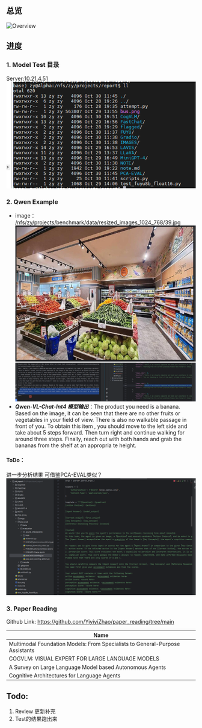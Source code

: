 ## 总览
![Overview](./pic/20231031/1031.png)

## 进度
### 1. Model Test 目录
Server:10.21.4.51
![Img1](./pic/20231031/1.png)

### 2. Qwen Example
* image：  /nfs/zy/projects/benchmark/data/resized_images_1024_768/39.jpg
![Img3](./pic/20231031/3.png)
![Img2](./pic/20231031/2.png)
* ***Qwen-VL-Chat-Int4 模型输出***：The product you need is a banana. Based on the image, it can be seen that there are no other fruits 
or vegetables in your field of view. There is also no walkable passage in front of you. To obtain this item
, you should move to the left side and take about 5 steps forward. Then turn right and continue walking for
 around three steps. Finally, reach out with both hands and grab the bananas from the shelf at an appropria
te height.

#### ToDo：
进一步分析结果
可借鉴PCA-EVAL类似？
![Img4](./pic/20231031/4.png)

### 3. Paper Reading
Github Link: <https://github.com/YiyiyiZhao/paper_reading/tree/main>

| **Name**                                                                     |
|------------------------------------------------------------------------------|
| Multimodal Foundation Models: From Specialists to General-Purpose Assistants |
| COGVLM: VISUAL EXPERT FOR LARGE LANGUAGE MODELS                              | 
| A Survey on Large Language Model based Autonomous Agents                     |
| Cognitive Architectures for Language Agents|

## Todo:
1. Review 更新补充
2. Test的结果跑出来